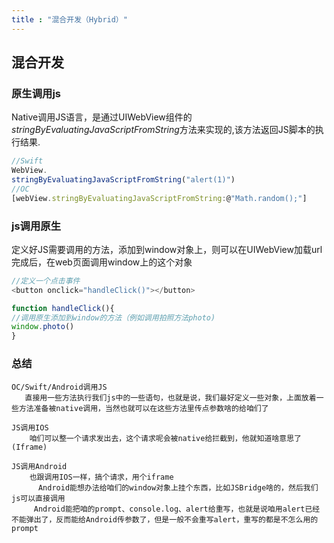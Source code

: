 ```yaml
---
title : "混合开发（Hybrid）"
---
```

## 混合开发

### 原生调用js

  Native调用JS语言，是通过UIWebView组件的*stringByEvaluatingJavaScriptFromString*方法来实现的,该方法返回JS脚本的执行结果.
```js
//Swift
WebView.
stringByEvaluatingJavaScriptFromString("alert(1)")
//OC
[webView.stringByEvaluatingJavaScriptFromString:@"Math.random();"]

```
### js调用原生

定义好JS需要调用的方法，添加到window对象上，则可以在UIWebView加载url完成后，在web页面调用window上的这个对象
```js
//定义一个点击事件
<button onclick="handleClick()"></button>

function handleClick(){
//调用原生添加到window的方法（例如调用拍照方法photo)
window.photo()
}

```
### 总结
```text
OC/Swift/Android调用JS
   直接用一些方法执行我们js中的一些语句，也就是说，我们最好定义一些对象，上面放着一些方法准备被native调用，当然也就可以在这些方法里传点参数啥的给咱们了 

JS调用IOS
    咱们可以整一个请求发出去，这个请求呢会被native给拦截到，他就知道啥意思了 (Iframe) 

JS调用Android 
    也跟调用IOS一样，搞个请求，用个iframe
      Android能想办法给咱们的window对象上挂个东西，比如JSBridge啥的，然后我们js可以直接调用
     Android能把咱的prompt、console.log、alert给重写，也就是说咱用alert已经不能弹出了，反而能给Android传参数了，但是一般不会重写alert，重写的都是不怎么用的prompt 

```
